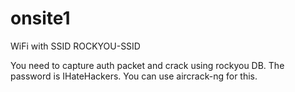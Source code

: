 # onsite1
WiFi with SSID ROCKYOU-SSID

You need to capture auth packet and crack using rockyou DB. The password is IHateHackers. You can use aircrack-ng for this.
